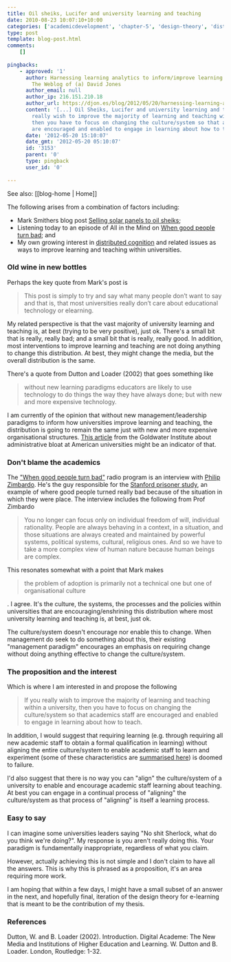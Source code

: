 ```yaml
---
title: Oil sheiks, Lucifer and university learning and teaching
date: 2010-08-23 10:07:10+10:00
categories: ['academicdevelopment', 'chapter-5', 'design-theory', 'distributedcognition', 'elearning', 'thesis']
type: post
template: blog-post.html
comments:
    []
    
pingbacks:
    - approved: '1'
      author: Harnessing learning analytics to inform/improve learning and teaching &laquo;
        The Weblog of (a) David Jones
      author_email: null
      author_ip: 216.151.210.18
      author_url: https://djon.es/blog/2012/05/20/harnessing-learning-analytics-to-informimprove-learning-and-teaching/
      content: '[...] Oil Sheiks, Lucifer and university learning and teaching If you
        really wish to improve the majority of learning and teaching within a university,
        then you have to focus on changing the culture/system so that academics staff
        are encouraged and enabled to engage in learning about how to teach. [...]'
      date: '2012-05-20 15:10:07'
      date_gmt: '2012-05-20 05:10:07'
      id: '3153'
      parent: '0'
      type: pingback
      user_id: '0'
    
---
```


See also: [[blog-home | Home]]

The following arises from a combination of factors including:

- Mark Smithers blog post [Selling solar panels to oil sheiks](http://www.masmithers.com/2010/08/22/selling-solar-panels-to-oil-sheiks/);
- Listening today to an episode of All in the Mind on [When good people turn bad](http://www.abc.net.au/rn/allinthemind/stories/2007/1986435.htm); and
- My own growing interest in [distributed cognition](http://en.wikipedia.org/wiki/Distributed_cognition) and related issues as ways to improve learning and teaching within universities.

### Old wine in new bottles

Perhaps the key quote from Mark's post is

> This post is simply to try and say what many people don’t want to say and that is, that most universities really don’t care about educational technology or elearning.

My related perspective is that the vast majority of university learning and teaching is, at best (trying to be very positive), just ok. There's a small bit that is really, really bad; and a small bit that is really, really good. In addition, most interventions to improve learning and teaching are not doing anything to change this distribution. At best, they might change the media, but the overall distribution is the same.

There's a quote from Dutton and Loader (2002) that goes something like

> without new learning paradigms educators are likely to use technology to do things the way they have always done; but with new and more expensive technology.

I am currently of the opinion that without new management/leadership paradigms to inform how universities improve learning and teaching, the distribution is going to remain the same just with new and more expensive organisational structures. [This article](http://www.goldwaterinstitute.org/article/4941) from the Goldwater Institute about administrative bloat at American universities might be an indicator of that.

### Don't blame the academics

The ["When good people turn bad"](http://www.abc.net.au/rn/allinthemind/stories/2007/1986435.htm) radio program is an interview with [Philip Zimbardo](http://en.wikipedia.org/wiki/Philip_Zimbardo). He's the guy responsible for the [Stanford prisoner study](http://en.wikipedia.org/wiki/Stanford_prison_study), an example of where good people turned really bad because of the situation in which they were place. The interview includes the following from Prof Zimbardo

> You no longer can focus only on individual freedom of will, individual rationality. People are always behaving in a context, in a situation, and those situations are always created and maintained by powerful systems, political systems, cultural, religious ones. And so we have to take a more complex view of human nature because human beings are complex.

This resonates somewhat with a point that Mark makes

> the problem of adoption is primarily not a technical one but one of organisational culture

. I agree. It's the culture, the systems, the processes and the policies within universities that are encouraging/enshrining this distribution where most university learning and teaching is, at best, just ok.

The culture/system doesn't encourage nor enable this to change. When management do seek to do something about this, their existing "management paradigm" encourages an emphasis on requiring change without doing anything effective to change the culture/system.

### The proposition and the interest

Which is where I am interested in and propose the following

> If you really wish to improve the majority of learning and teaching within a university, then you have to focus on changing the culture/system so that academics staff are encouraged and enabled to engage in learning about how to teach.

In addition, I would suggest that requiring learning (e.g. through requiring all new academic staff to obtain a formal qualification in learning) without aligning the entire culture/system to enable academic staff to learn and experiment (some of these characteristics are [summarised here](/blog2/2010/08/19/how-people-learn-and-implications-for-academic-development/)) is doomed to failure.

I'd also suggest that there is no way you can "align" the culture/system of a university to enable and encourage academic staff learning about teaching. At best you can engage in a continual process of "aligning" the culture/system as that process of "aligning" is itself a learning process.

### Easy to say

I can imagine some universities leaders saying "No shit Sherlock, what do you think we're doing?". My response is you aren't really doing this. Your paradigm is fundamentally inappropriate, regardless of what you claim.

However, actually achieving this is not simple and I don't claim to have all the answers. This is why this is phrased as a proposition, it's an area requiring more work.

I am hoping that within a few days, I might have a small subset of an answer in the next, and hopefully final, iteration of the design theory for e-learning that is meant to be the contribution of my thesis.

### References

Dutton, W. and B. Loader (2002). Introduction. Digital Academe: The New Media and Institutions of Higher Education and Learning. W. Dutton and B. Loader. London, Routledge: 1-32.